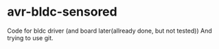 # avr-bldc-sensored
Code for bldc driver (and board later(allready done, but not tested))
And trying to use git.
